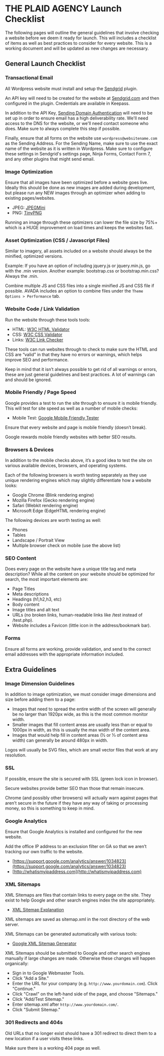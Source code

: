 # THE PLAID AGENCY Launch Checklist
The following pages will outline the general guidelines that involve checking a website before we deem it ready for launch. This will includes a checklist of items as well as best practices to consider for every website. This is a working document and will be updated as new changes are necessary.

## General Launch Checklist

### Transactional Email

All Wordpress website must install and setup the [Sendgrid](https://wordpress.org/plugins/sendgrid-email-delivery-simplified/) plugin.

An API key will need to be created for the website at [Sendgrid.com](https://sendgrid.com/) and then configured in the plugin. Credentials are available in Keepass.

In addition to the API Key, [Sending Domain Authentication](https://sendgrid.com/docs/ui/account-and-settings/how-to-set-up-domain-authentication/) will need to be set up in order to ensure email has a high deliverability rate. We'll need access to the DNS for the website, or we'll need contact someone who does. Make sure to always complete this step if possible.

Finally, ensure that all forms on the website use `wordpress@websitename.com` as the Sending Address. For the Sending Name, make sure to use the exact name of the website as it is written in Wordpress. Make sure to configure these settings in Sendgrid's settings page, Ninja Forms, Contact Form 7, and any other plugins that might send email.

### Image Optimization

Ensure that all images have been optimized before a website goes live. Ideally this should be done as new images are added during development, but please run any NEW images through an optimizer when adding to existing pages/websites.

- JPEG: [JPEGMini](http://www.jpegmini.com/main/shrink_photo)
- PNG: [TinyPNG](https://tinypng.com)

Running an image through these optimizers can lower the file size by 75%+ which is a HUGE improvement on load times and keeps the websites fast.

### Asset Optimization (CSS / Javascript Files)

Similar to imagery, all assets included on a website should always be the minified, optimized versions.

Example: If you have an option of including jquery.js or jquery.min.js, go with the .min version. Another example: bootstrap.css or bootstrap.min.css? Always the .min.

Combine multiple JS and CSS files into a single minified JS and CSS file if possible. AVADA includes an option to combine files under the `Theme Options > Performance` tab.

### Website Code / Link Validation

Run the website through these tools tools:

- HTML: [W3C HTML Validator](https://validator.w3.org)
- CSS: [W3C CSS Validator](https://jigsaw.w3.org/css-validator)
- Links: [W3C Link Checker](https://validator.w3.org/checklink)

These tools can run websites through to check to make sure the HTML and CSS are “valid” in that they have no errors or warnings, which helps improve SEO and performance.

Keep in mind that it isn’t always possible to get rid of all warnings or errors, these are just general guidelines and best practices. A lot of warnings can and should be ignored.

### Mobile Friendly / Page Speed

Google provides a test to run the site through to ensure it is mobile friendly. This will test for site speed as well as a number of mobile checks:

- Mobile Test: [Google Mobile Friendly Tester](https://search.google.com/search-console/mobile-friendly)

Ensure that every website and page is mobile friendly (doesn’t break).

Google rewards mobile friendly websites with better SEO results.

### Browsers & Devices

In addition to the mobile checks above, it’s a good idea to test the site on various available devices, browsers, and operating systems.

Each of the following browsers is worth testing separately as they use unique rendering engines which may slightly differentiate how a website looks:

- Google Chrome (Blink rendering engine)
- Mozilla Firefox (Gecko rendering engine)
- Safari (Webkit rendering engine)
- Microsoft Edge (EdgeHTML rendering engine)

The following devices are worth testing as well:

- Phones
- Tables
- Landscape / Portrait View
- Multiple browser check on mobile (use the above list)

### SEO Content

Does every page on the website have a unique title tag and meta description? While all the content on your website should be optimized for search, the most important elements are:

- Page Titles
- Meta descriptions
- Headings (h1,h2,h3, etc)
- Body content
- Image titles and alt text
- URLs (no broken links, human-readable links like /test instead of /test.php).
- Website includes a Favicon (little icon in the address/bookmark bar).

### Forms

Ensure all forms are working, provide validation, and send to the correct email addresses with the appropriate information included.

## Extra Guidelines

### Image Dimension Guidelines

In addition to image optimization, we must consider image dimensions and size before adding them to a page:

- Images that need to spread the entire width of the screen will generally be no larger than 1920px wide, as this is the most common monitor width.
- Smaller images that fill content areas are usually less than or equal to 1000px in width, as this is usually the max width of the content area.
- Images that would help fill in content areas (½ or ⅓ of content area width) can generally be around 480px in width.

Logos will usually be SVG files, which are small vector files that work at any resolution.

### SSL

If possible, ensure the site is secured with SSL (green lock icon in browser).

Secure websites provide better SEO than those that remain insecure.

Chrome (and possibly other browsers) will actually warn against pages that aren’t secure in the future if they have any way of taking or processing money, so this is something to keep in mind.

### Google Analytics

Ensure that Google Analytics is installed and configured for the new website.

Add the office IP address to an exclusion filter on GA so that we aren’t tracking our own traffic to the website.

- [https://support.google.com/analytics/answer/1034823](https://support.google.com/analytics/answer/1034823)
- [http://whatismyipaddress.com](http://whatismyipaddress.com)

### XML Sitemaps

XML Sitemaps are files that contain links to every page on the site. They exist to help Google and other search engines index the site appropriately.

- [XML Sitemap Explanation](https://support.google.com/webmasters/answer/156184?hl=en)

XML sitemaps are saved as sitemap.xml in the root directory of the web server.

XML Sitemaps can be generated automatically with various tools:

- [Google XML Sitemap Generator](https://code.google.com/archive/p/sitemap-generators/wikis/SitemapGenerators.wiki)

XML Sitemaps should be submitted to Google and other search engines manually if large changes are made. Otherwise these changes will happen organically:

- Sign in to Google Webmaster Tools.
- Click "Add a Site."
- Enter the URL for your company (e.g. `http://www.yourdomain.com`). Click "Continue."
- Click "Crawl" on the left-hand side of the page, and choose "Sitemaps."
- Click "Add/Test Sitemap."
- Enter sitemap.xml after `http://www.yourdomain.com/`.
- Click "Submit Sitemap."

### 301 Redirects and 404s

Old URLs that no longer exist should have a 301 redirect to direct them to a new location if a user visits these links.

Make sure there is a working 404 page as well.
